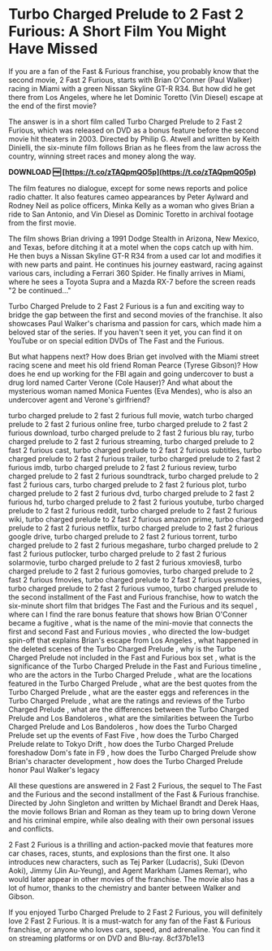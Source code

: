 
 
# Turbo Charged Prelude to 2 Fast 2 Furious: A Short Film You Might Have Missed
  
If you are a fan of the Fast & Furious franchise, you probably know that the second movie, 2 Fast 2 Furious, starts with Brian O'Conner (Paul Walker) racing in Miami with a green Nissan Skyline GT-R R34. But how did he get there from Los Angeles, where he let Dominic Toretto (Vin Diesel) escape at the end of the first movie?
  
The answer is in a short film called Turbo Charged Prelude to 2 Fast 2 Furious, which was released on DVD as a bonus feature before the second movie hit theaters in 2003. Directed by Philip G. Atwell and written by Keith Dinielli, the six-minute film follows Brian as he flees from the law across the country, winning street races and money along the way.
 
**DOWNLOAD 🆓 [https://t.co/zTAQpmQO5p](https://t.co/zTAQpmQO5p)**


  
The film features no dialogue, except for some news reports and police radio chatter. It also features cameo appearances by Peter Aylward and Rodney Neil as police officers, Minka Kelly as a woman who gives Brian a ride to San Antonio, and Vin Diesel as Dominic Toretto in archival footage from the first movie.
  
The film shows Brian driving a 1991 Dodge Stealth in Arizona, New Mexico, and Texas, before ditching it at a motel when the cops catch up with him. He then buys a Nissan Skyline GT-R R34 from a used car lot and modifies it with new parts and paint. He continues his journey eastward, racing against various cars, including a Ferrari 360 Spider. He finally arrives in Miami, where he sees a Toyota Supra and a Mazda RX-7 before the screen reads "2 be continued..."
  
Turbo Charged Prelude to 2 Fast 2 Furious is a fun and exciting way to bridge the gap between the first and second movies of the franchise. It also showcases Paul Walker's charisma and passion for cars, which made him a beloved star of the series. If you haven't seen it yet, you can find it on YouTube or on special edition DVDs of The Fast and the Furious.
  
But what happens next? How does Brian get involved with the Miami street racing scene and meet his old friend Roman Pearce (Tyrese Gibson)? How does he end up working for the FBI again and going undercover to bust a drug lord named Carter Verone (Cole Hauser)? And what about the mysterious woman named Monica Fuentes (Eva Mendes), who is also an undercover agent and Verone's girlfriend?
 
turbo charged prelude to 2 fast 2 furious full movie,  watch turbo charged prelude to 2 fast 2 furious online free,  turbo charged prelude to 2 fast 2 furious download,  turbo charged prelude to 2 fast 2 furious blu ray,  turbo charged prelude to 2 fast 2 furious streaming,  turbo charged prelude to 2 fast 2 furious cast,  turbo charged prelude to 2 fast 2 furious subtitles,  turbo charged prelude to 2 fast 2 furious trailer,  turbo charged prelude to 2 fast 2 furious imdb,  turbo charged prelude to 2 fast 2 furious review,  turbo charged prelude to 2 fast 2 furious soundtrack,  turbo charged prelude to 2 fast 2 furious cars,  turbo charged prelude to 2 fast 2 furious plot,  turbo charged prelude to 2 fast 2 furious dvd,  turbo charged prelude to 2 fast 2 furious hd,  turbo charged prelude to 2 fast 2 furious youtube,  turbo charged prelude to 2 fast 2 furious reddit,  turbo charged prelude to 2 fast 2 furious wiki,  turbo charged prelude to 2 fast 2 furious amazon prime,  turbo charged prelude to 2 fast 2 furious netflix,  turbo charged prelude to 2 fast 2 furious google drive,  turbo charged prelude to 2 fast 2 furious torrent,  turbo charged prelude to 2 fast 2 furious megashare,  turbo charged prelude to 2 fast 2 furious putlocker,  turbo charged prelude to 2 fast 2 furious solarmovie,  turbo charged prelude to 2 fast 2 furious xmovies8,  turbo charged prelude to 2 fast 2 furious gomovies,  turbo charged prelude to 2 fast 2 furious fmovies,  turbo charged prelude to 2 fast 2 furious yesmovies,  turbo charged prelude to 2 fast 2 furious vumoo,  turbo charged prelude to the second installment of the Fast and Furious franchise,  how to watch the six-minute short film that bridges The Fast and the Furious and its sequel ,  where can I find the rare bonus feature that shows how Brian O'Conner became a fugitive ,  what is the name of the mini-movie that connects the first and second Fast and Furious movies ,  who directed the low-budget spin-off that explains Brian's escape from Los Angeles ,  what happened in the deleted scenes of the Turbo Charged Prelude ,  why is the Turbo Charged Prelude not included in the Fast and Furious box set ,  what is the significance of the Turbo Charged Prelude in the Fast and Furious timeline ,  who are the actors in the Turbo Charged Prelude ,  what are the locations featured in the Turbo Charged Prelude ,  what are the best quotes from the Turbo Charged Prelude ,  what are the easter eggs and references in the Turbo Charged Prelude ,  what are the ratings and reviews of the Turbo Charged Prelude ,  what are the differences between the Turbo Charged Prelude and Los Bandoleros ,  what are the similarities between the Turbo Charged Prelude and Los Bandoleros ,  how does the Turbo Charged Prelude set up the events of Fast Five ,  how does the Turbo Charged Prelude relate to Tokyo Drift ,  how does the Turbo Charged Prelude foreshadow Dom's fate in F9 ,  how does the Turbo Charged Prelude show Brian's character development ,  how does the Turbo Charged Prelude honor Paul Walker's legacy
  
All these questions are answered in 2 Fast 2 Furious, the sequel to The Fast and the Furious and the second installment of the Fast & Furious franchise. Directed by John Singleton and written by Michael Brandt and Derek Haas, the movie follows Brian and Roman as they team up to bring down Verone and his criminal empire, while also dealing with their own personal issues and conflicts.
  
2 Fast 2 Furious is a thrilling and action-packed movie that features more car chases, races, stunts, and explosions than the first one. It also introduces new characters, such as Tej Parker (Ludacris), Suki (Devon Aoki), Jimmy (Jin Au-Yeung), and Agent Markham (James Remar), who would later appear in other movies of the franchise. The movie also has a lot of humor, thanks to the chemistry and banter between Walker and Gibson.
  
If you enjoyed Turbo Charged Prelude to 2 Fast 2 Furious, you will definitely love 2 Fast 2 Furious. It is a must-watch for any fan of the Fast & Furious franchise, or anyone who loves cars, speed, and adrenaline. You can find it on streaming platforms or on DVD and Blu-ray.
 8cf37b1e13
 
